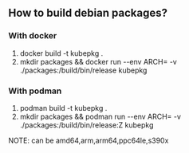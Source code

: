 ## How to build debian packages?

### With docker

1. docker build -t kubepkg .
2. mkdir packages && docker run --env ARCH=<arch> -v ./packages:/build/bin/release kubepkg

### With podman

1. podman build -t kubepkg .
2. mkdir packages && podman run --env ARCH=<arch> -v ./packages:/build/bin/release:Z kubepkg


NOTE: <arch> can be amd64,arm,arm64,ppc64le,s390x

